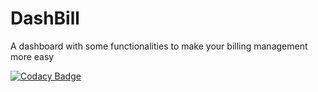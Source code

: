 # DashBill
A dashboard with some functionalities to make your billing management more easy

[![Codacy Badge](https://api.codacy.com/project/badge/Grade/61a041851d46447791d3632a4ba1bd56)](https://www.codacy.com/app/VictorAlessander/DashBill?utm_source=github.com&amp;utm_medium=referral&amp;utm_content=VictorAlessander/DashBill&amp;utm_campaign=Badge_Grade)
